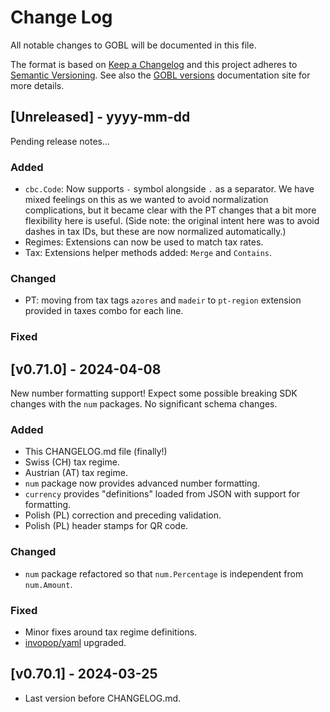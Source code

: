 # Change Log

All notable changes to GOBL will be documented in this file.

The format is based on [Keep a Changelog](http://keepachangelog.com/) and this project adheres to [Semantic Versioning](http://semver.org/). See also the [GOBL versions](https://docs.gobl.org/overview/versions) documentation site for more details.

## [Unreleased] - yyyy-mm-dd

Pending release notes...

### Added

- `cbc.Code`: Now supports `-` symbol alongside `.` as a separator. We have mixed feelings on this as we wanted to avoid normalization complications, but it became clear with the PT changes that a bit more flexibility here is useful. (Side note: the original intent here was to avoid dashes in tax IDs, but these are now normalized automatically.)
- Regimes: Extensions can now be used to match tax rates.
- Tax: Extensions helper methods added: `Merge` and `Contains`.

### Changed

- PT: moving from tax tags `azores` and `madeir` to `pt-region` extension provided in taxes combo for each line.

### Fixed

## [v0.71.0] - 2024-04-08

New number formatting support! Expect some possible breaking SDK changes with the `num` packages. No significant schema changes.

### Added

- This CHANGELOG.md file (finally!)
- Swiss (CH) tax regime.
- Austrian (AT) tax regime.
- `num` package now provides advanced number formatting.
- `currency` provides "definitions" loaded from JSON with support for formatting.
- Polish (PL) correction and preceding validation.
- Polish (PL) header stamps for QR code.

### Changed

- `num` package refactored so that `num.Percentage` is independent from `num.Amount`.

### Fixed

- Minor fixes around tax regime definitions.
- [invopop/yaml](https://github.com/invopop/yaml) upgraded.

## [v0.70.1] - 2024-03-25

- Last version before CHANGELOG.md.
